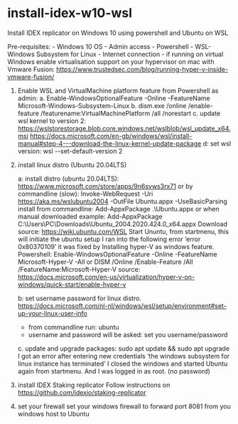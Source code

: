 # install-idex-w10-wsl

Install IDEX replicator on Windows 10 using powershell and Ubuntu on WSL

Pre-requisites:
      - Windows 10 OS
      - Admin access
      - Powershell
      - WSL- Windows Subsystem for Linux
      - Internet connection
      - if running on virtual Windows enable virtualisation support on your hypervisor
      on mac with Vmware Fusion: https://www.trustedsec.com/blog/running-hyper-v-inside-vmware-fusion/ 

1. Enable WSL and VirtualMachine platform feature from Powershell as admin: 
a. Enable-WindowsOptionalFeature -Online -FeatureName Microsoft-Windows-Subsystem-Linux
b. dism.exe /online /enable-feature /featurename:VirtualMachinePlatform /all /norestart
c. update wsl kernel to version 2: https://wslstorestorage.blob.core.windows.net/wslblob/wsl_update_x64.msi
https://docs.microsoft.com/en-gb/windows/wsl/install-manual#step-4---download-the-linux-kernel-update-package
d: set wsl version: wsl --set-default-version 2

2. install linux distro (Ubuntu 20.04LTS)
	
	a: install distro (ubuntu 20.04LTS): https://www.microsoft.com/store/apps/9n6svws3rx71
	or by commandline (slow):  Invoke-WebRequest -Uri https://aka.ms/wslubuntu2004 -OutFile Ubuntu.appx -UseBasicParsing
	install from commandline: Add-AppxPackage .\Ubuntu.appx 
	or when manual downloaded example: Add-AppxPackage C:\Users\PC\Downloads\Ubuntu_2004.2020.424.0_x64.appx
	Download source: https://wiki.ubuntu.com/WSL 
	Start Ununtu, from startmenu, this will initiate the ubuntu setup
	I ran into the following error ‘error 0x80370109’  it was fixed by Installing hyper-V as windows feature.
	Powershell:  Enable-WindowsOptionalFeature -Online -FeatureName Microsoft-Hyper-V -All or DISM /Online /Enable-Feature /All /FeatureName:Microsoft-Hyper-V
	source: https://docs.microsoft.com/en-us/virtualization/hyper-v-on-windows/quick-start/enable-hyper-v
	
	b: set username password for linux distro. 
	https://docs.microsoft.com/nl-nl/windows/wsl/setup/environment#set-up-your-linux-user-info
	- from commandline run: ubuntu
	- username and password will be asked: set you username/password
	
	c. update and upgrade packages: sudo apt update && sudo apt upgrade
	I got an error after entering new credentials ‘the windows subsystem for linux instance has terminated’ I closed the windows and started Ubuntu again from
	startmenu. And I was logged in as root. (no password)

3. install IDEX Staking replicator 
	Follow instructions on https://github.com/idexio/staking-replicator

4. set your firewall
	set your windows firewall to forward port 8081 from you windows host to Ubuntu
